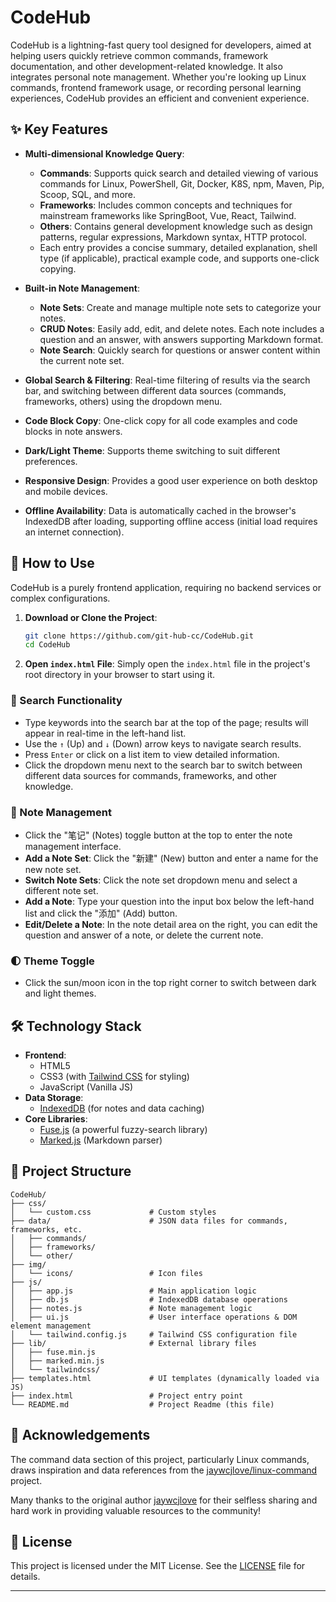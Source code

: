 # CodeHub
CodeHub is a lightning-fast query tool designed for developers, aimed at helping users quickly retrieve common commands, framework documentation, and other development-related knowledge. It also integrates personal note management. Whether you're looking up Linux commands, frontend framework usage, or recording personal learning experiences, CodeHub provides an efficient and convenient experience.

## ✨ Key Features

*   **Multi-dimensional Knowledge Query**:
    *   **Commands**: Supports quick search and detailed viewing of various commands for Linux, PowerShell, Git, Docker, K8S, npm, Maven, Pip, Scoop, SQL, and more.
    *   **Frameworks**: Includes common concepts and techniques for mainstream frameworks like SpringBoot, Vue, React, Tailwind.
    *   **Others**: Contains general development knowledge such as design patterns, regular expressions, Markdown syntax, HTTP protocol.
    *   Each entry provides a concise summary, detailed explanation, shell type (if applicable), practical example code, and supports one-click copying.

*   **Built-in Note Management**:
    *   **Note Sets**: Create and manage multiple note sets to categorize your notes.
    *   **CRUD Notes**: Easily add, edit, and delete notes. Each note includes a question and an answer, with answers supporting Markdown format.
    *   **Note Search**: Quickly search for questions or answer content within the current note set.

*   **Global Search & Filtering**: Real-time filtering of results via the search bar, and switching between different data sources (commands, frameworks, others) using the dropdown menu.
*   **Code Block Copy**: One-click copy for all code examples and code blocks in note answers.
*   **Dark/Light Theme**: Supports theme switching to suit different preferences.
*   **Responsive Design**: Provides a good user experience on both desktop and mobile devices.
*   **Offline Availability**: Data is automatically cached in the browser's IndexedDB after loading, supporting offline access (initial load requires an internet connection).

## 🚀 How to Use

CodeHub is a purely frontend application, requiring no backend services or complex configurations.

1.  **Download or Clone the Project**:
    ```bash
    git clone https://github.com/git-hub-cc/CodeHub.git
    cd CodeHub
    ```
2.  **Open `index.html` File**:
    Simply open the `index.html` file in the project's root directory in your browser to start using it.

### 🔎 Search Functionality

*   Type keywords into the search bar at the top of the page; results will appear in real-time in the left-hand list.
*   Use the `↑` (Up) and `↓` (Down) arrow keys to navigate search results.
*   Press `Enter` or click on a list item to view detailed information.
*   Click the dropdown menu next to the search bar to switch between different data sources for commands, frameworks, and other knowledge.

### 📝 Note Management

*   Click the "笔记" (Notes) toggle button at the top to enter the note management interface.
*   **Add a Note Set**: Click the "新建" (New) button and enter a name for the new note set.
*   **Switch Note Sets**: Click the note set dropdown menu and select a different note set.
*   **Add a Note**: Type your question into the input box below the left-hand list and click the "添加" (Add) button.
*   **Edit/Delete a Note**: In the note detail area on the right, you can edit the question and answer of a note, or delete the current note.

### 🌓 Theme Toggle

*   Click the sun/moon icon in the top right corner to switch between dark and light themes.

## 🛠️ Technology Stack

*   **Frontend**:
    *   HTML5
    *   CSS3 (with [Tailwind CSS](https://tailwindcss.com/) for styling)
    *   JavaScript (Vanilla JS)
*   **Data Storage**:
    *   [IndexedDB](https://developer.mozilla.org/en-US/docs/Web/API/IndexedDB_API) (for notes and data caching)
*   **Core Libraries**:
    *   [Fuse.js](https://fusejs.io/) (a powerful fuzzy-search library)
    *   [Marked.js](https://marked.js.org/) (Markdown parser)

## 📁 Project Structure

```
CodeHub/
├── css/
│   └── custom.css             # Custom styles
├── data/                      # JSON data files for commands, frameworks, etc.
│   ├── commands/
│   ├── frameworks/
│   └── other/
├── img/
│   └── icons/                 # Icon files
├── js/
│   ├── app.js                 # Main application logic
│   ├── db.js                  # IndexedDB database operations
│   ├── notes.js               # Note management logic
│   ├── ui.js                  # User interface operations & DOM element management
│   └── tailwind.config.js     # Tailwind CSS configuration file
├── lib/                       # External library files
│   ├── fuse.min.js
│   ├── marked.min.js
│   └── tailwindcss/
├── templates.html             # UI templates (dynamically loaded via JS)
├── index.html                 # Project entry point
└── README.md                  # Project Readme (this file)
```

## 🙏 Acknowledgements

The command data section of this project, particularly Linux commands, draws inspiration and data references from the [jaywcjlove/linux-command](https://github.com/jaywcjlove/linux-command) project.

Many thanks to the original author [jaywcjlove](https://github.com/jaywcjlove) for their selfless sharing and hard work in providing valuable resources to the community!

## 📄 License

This project is licensed under the MIT License. See the [LICENSE](LICENSE) file for details.

---